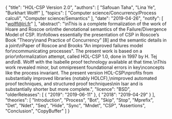 {
    "title": "HOL-CSP Version 2.0",
    "authors": [
        "Safouan Taha",
        "Lina Ye",
        "Burkhart Wolff"
    ],
    "topics": [
        "Computer science/Concurrency/Process calculi",
        "Computer science/Semantics"
    ],
    "date": "2019-04-26",
    "notify": [
        "wolff@lri.fr"
    ],
    "abstract": "\nThis is a complete formalization of the work of Hoare and Roscoe on\nthe denotational semantics of the Failure/Divergence Model of CSP. It\nfollows essentially the presentation of CSP in Roscoe’s Book ”Theory\nand Practice of Concurrency” [8] and the semantic details in a joint\nPaper of Roscoe and Brooks ”An improved failures model for\ncommunicating processes\".  The present work is based on a prior\nformalization attempt, called HOL-CSP 1.0, done in 1997 by H. Tej and\nB. Wolff with the Isabelle proof technology available at that time.\nThis work revealed minor, but omnipresent foundational errors in key\nconcepts like the process invariant. The present version HOL-CSP\nprofits from substantially improved libraries (notably HOLCF),\nimproved automated proof techniques, and structured proof techniques\nin Isar and is substantially shorter but more complete.",
    "licence": "BSD",
    "olderReleases": [
        {
            "2019": "2019-06-11"
        },
        {
            "2018": "2019-04-29"
        }
    ],
    "theories": [
        "Introduction",
        "Process",
        "Bot",
        "Skip",
        "Stop",
        "Mprefix",
        "Det",
        "Ndet",
        "Seq",
        "Hide",
        "Sync",
        "Mndet",
        "CSP",
        "Assertions",
        "Conclusion",
        "CopyBuffer"
    ]
}
